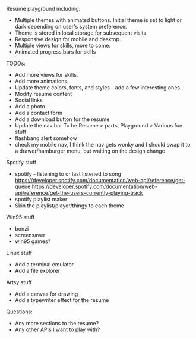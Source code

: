 Resume playground including:
- Multiple themes with animated buttons. Initial theme is set to light or dark depending on user's system preference.
- Theme is stored in local storage for subsequent visits.
- Responsive design for mobile and desktop.
- Multiple views for skills, more to come.
- Animated progress bars for skills

TODOs:
- Add more views for skills.
- Add more animations.
- Update theme colors, fonts, and styles - add a few interesting ones.
- Modify resume content
- Social links
- Add a photo
- Add a contact form
- Add a download button for the resume
- Update the nav bar To be Resume > parts, Playground > Various fun stuff
- flashbang alert somehow
- check my mobile nav, I think the nav gets wonky and I should swap it to a drawer/hamburger menu, but waiting on the design change

Spotify stuff
- spotify - listening to or last listened to song https://developer.spotify.com/documentation/web-api/reference/get-queue https://developer.spotify.com/documentation/web-api/reference/get-the-users-currently-playing-track 
- spotify playlist maker
- Skin the playlist/player/thingy to each theme

Win95 stuff
- bonzi
- screensaver
- win95 games?

Linux stuff
- Add a terminal emulator
- Add a file explorer

Artsy stuff
- Add a canvas for drawing
- Add a typewriter effect for the resume




Questions:
- Any more sections to the resume?
- Any other APIs I want to play with?